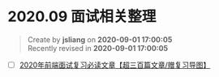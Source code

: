 2020.09 面试相关整理
===

> Create by **jsliang** on **2020-09-01 17:00:05**  
> Recently revised in **2020-09-01 17:00:05**

* [ ] [2020年前端面试复习必读文章【超三百篇文章/赠复习导图】](https://juejin.im/post/6844904116339261447)